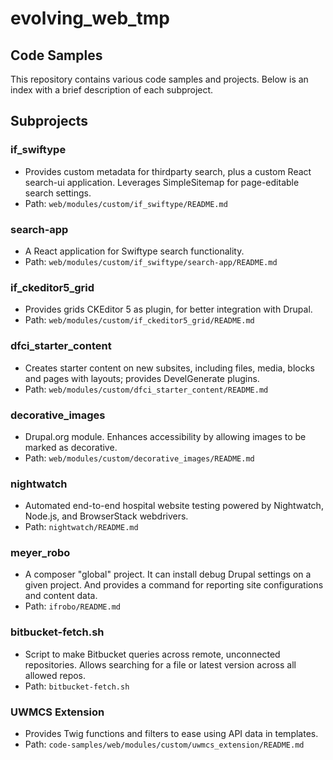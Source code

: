 # evolving_web_tmp
## Code Samples

This repository contains various code samples and projects. Below is an index with a brief description of each subproject.

## Subprojects

### if_swiftype
- Provides custom metadata for thirdparty search, plus a custom React search-ui application. Leverages SimpleSitemap for page-editable search settings.
- Path: `web/modules/custom/if_swiftype/README.md`

### search-app
- A React application for Swiftype search functionality.
- Path: `web/modules/custom/if_swiftype/search-app/README.md`

### if_ckeditor5_grid
- Provides grids CKEditor 5 as plugin, for better integration with Drupal.
- Path: `web/modules/custom/if_ckeditor5_grid/README.md`

### dfci_starter_content
- Creates starter content on new subsites, including files, media, blocks and pages with layouts; provides DevelGenerate plugins.
- Path: `web/modules/custom/dfci_starter_content/README.md`

### decorative_images
- Drupal.org module. Enhances accessibility by allowing images to be marked as decorative.
- Path: `web/modules/custom/decorative_images/README.md`

### nightwatch
- Automated end-to-end hospital website testing powered by Nightwatch, Node.js, and BrowserStack webdrivers.
- Path: `nightwatch/README.md`

### meyer_robo
- A composer "global" project. It can install debug Drupal settings on a given project. And provides a command for reporting site configurations and content data.
- Path: `ifrobo/README.md`

### bitbucket-fetch.sh
- Script to make Bitbucket queries across remote, unconnected repositories. Allows searching for a file or latest version across all allowed repos.
- Path: `bitbucket-fetch.sh`

### UWMCS Extension
- Provides Twig functions and filters to ease using API data in templates.
- Path: `code-samples/web/modules/custom/uwmcs_extension/README.md`
